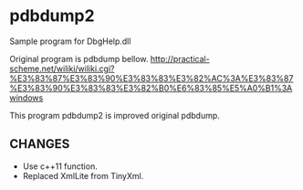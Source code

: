pdbdump2
========

Sample program for DbgHelp.dll

Original program is pdbdump bellow.
http://practical-scheme.net/wiliki/wiliki.cgi?%E3%83%87%E3%83%90%E3%83%83%E3%82%AC%3A%E3%83%87%E3%83%90%E3%83%83%E3%82%B0%E6%83%85%E5%A0%B1%3Awindows

This program pdbdump2 is improved original pdbdump.

CHANGES
-------
- Use c++11 function.
- Replaced XmlLite from TinyXml.
